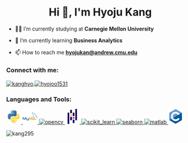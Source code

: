 <h1 align="center">Hi 👋, I'm Hyoju Kang</h1>

- 👨‍💻 I’m currently studying at **Carnegie Mellon University**

- 🌱 I’m currently learning **Business Analytics**

- 📫 How to reach me **hyojukan@andrew.cmu.edu**
  
<h3 align="left">Connect with me:</h3>
<p align="left">
    <a href="https://www.linkedin.com/in/kanghyo/" target="blank">
        <img align="center" src="https://img.shields.io/badge/-LinkedIn-0077B5?style=flat&logo=LinkedIn&logoColor=white" alt="kanghyo" height="30" />
    </a>
    <a href="https://www.leetcode.com/hyojoo1531" target="blank">
        <img align="center" src="https://img.shields.io/badge/-LeetCode-FFA116?style=for-the-badge&logo=LeetCode&logoColor=black" alt="hyojoo1531" height="30" />
    </a>
</p>


<h3 align="left">Languages and Tools:</h3>
<p align="left"> 
<a href="https://www.python.org" target="_blank" rel="noreferrer"> 
    <img src="https://raw.githubusercontent.com/devicons/devicon/master/icons/python/python-original.svg" alt="python" width="40" height="40"/> 
</a> 
<a href="https://www.mysql.com/" target="_blank" rel="noreferrer"> 
    <img src="https://raw.githubusercontent.com/devicons/devicon/master/icons/mysql/mysql-original-wordmark.svg" alt="mysql" width="40" height="40"/> 
</a>
<a href="https://opencv.org/" target="_blank" rel="noreferrer"> 
    <img src="https://www.vectorlogo.zone/logos/opencv/opencv-icon.svg" alt="opencv" width="40" height="40"/> 
</a> 
<a href="https://pandas.pydata.org/" target="_blank" rel="noreferrer"> 
    <img src="https://raw.githubusercontent.com/devicons/devicon/2ae2a900d2f041da66e950e4d48052658d850630/icons/pandas/pandas-original.svg" alt="pandas" width="40" height="40"/> 
</a> 
<a href="https://scikit-learn.org/" target="_blank" rel="noreferrer"> 
    <img src="https://upload.wikimedia.org/wikipedia/commons/0/05/Scikit_learn_logo_small.svg" alt="scikit_learn" width="40" height="40"/> 
</a> 
<a href="https://seaborn.pydata.org/" target="_blank" rel="noreferrer"> 
    <img src="https://seaborn.pydata.org/_images/logo-mark-lightbg.svg" alt="seaborn" width="40" height="40"/> 
</a> 
<a href="https://www.mathworks.com/" target="_blank" rel="noreferrer"> 
    <img src="https://upload.wikimedia.org/wikipedia/commons/2/21/Matlab_Logo.png" alt="matlab" width="40" height="40"/> 
</a> 
<a href="https://www.cprogramming.com/" target="_blank" rel="noreferrer"> 
    <img src="https://raw.githubusercontent.com/devicons/devicon/master/icons/c/c-original.svg" alt="c" width="40" height="40"/> 
</a> 
</p>


<p><img align="left" src="https://github-readme-stats.vercel.app/api/top-langs?username=kang295&show_icons=true&locale=en&layout=compact" alt="kang295" /></p>
